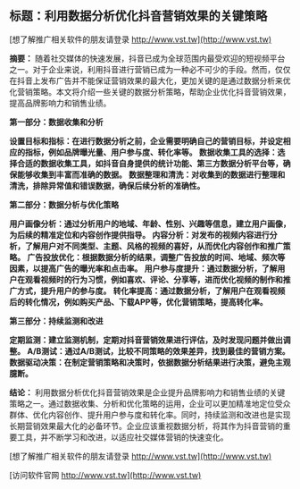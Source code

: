 ## **标题：利用数据分析优化抖音营销效果的关键策略**

[想了解推广相关软件的朋友请登录 http://www.vst.tw](http://www.vst.tw)

**摘要：**
随着社交媒体的快速发展，抖音已成为全球范围内最受欢迎的短视频平台之一。对于企业来说，利用抖音进行营销已成为一种必不可少的手段。然而，仅仅在抖音上发布广告并不能保证营销效果的最大化，更加关键的是通过数据分析来优化营销策略。本文将介绍一些关键的数据分析策略，帮助企业优化抖音营销效果，提高品牌影响力和销售业绩。

**第一部分：数据收集和分析**

**设置目标和指标：在进行数据分析之前，企业需要明确自己的营销目标，并设定相应的指标，例如品牌曝光量、用户参与度、转化率等。**
**数据收集工具的选择：选择合适的数据收集工具，如抖音自身提供的统计功能、第三方数据分析平台等，确保能够收集到丰富而准确的数据。**
**数据整理和清洗：对收集到的数据进行整理和清洗，排除异常值和错误数据，确保后续分析的准确性。**

**第二部分：数据分析与优化策略**

**用户画像分析：通过分析用户的地域、年龄、性别、兴趣等信息，建立用户画像，为后续的精准定位和内容创作提供指导。**
**内容分析：对发布的视频内容进行分析，了解用户对不同类型、主题、风格的视频的喜好，从而优化内容创作和推广策略。**
**广告投放优化：根据数据分析的结果，调整广告投放的时间、地域、频次等因素，以提高广告的曝光率和点击率。**
**用户参与度提升：通过数据分析，了解用户在观看视频时的行为习惯，例如喜欢、评论、分享等，进而优化视频的制作和推广方式，提升用户的参与度。**
**转化率提高：通过数据分析，了解用户在观看视频后的转化情况，例如购买产品、下载APP等，优化营销策略，提高转化率。**

**第三部分：持续监测和改进**

**定期监测：建立监测机制，定期对抖音营销效果进行评估，及时发现问题并做出调整。**
**A/B测试：通过A/B测试，比较不同策略的效果差异，找到最佳的营销方案。**
**数据驱动决策：在制定营销策略和决策时，依据数据分析结果进行决策，避免主观臆断。**

**结论：**
利用数据分析优化抖音营销效果是企业提升品牌影响力和销售业绩的关键策略之一。通过数据收集、分析和优化策略的运用，企业可以更加精准地定位受众群体、优化内容创作、提升用户参与度和转化率。同时，持续监测和改进也是实现长期营销效果最大化的必备环节。企业应该重视数据分析，将其作为抖音营销的重要工具，并不断学习和改进，以适应社交媒体营销的快速变化。

[想了解推广相关软件的朋友请登录 http://www.vst.tw](http://www.vst.tw)


[访问软件官网 http://www.vst.tw](http://www.vst.tw)

